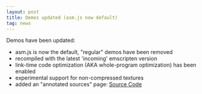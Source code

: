 ```yaml
---
layout: post
title: Demos updated (asm.js now default)
tag: news
---
```


Demos have been updated:

* asm.js is now the default, "regular" demos have been removed
* recompiled with the latest 'incoming' emscripten version
* link-time code optimization (AKA whole-program optimization) has been enabled
* experimental support for non-compressed textures
* added an "annotated sources" page: <a href="sources.html">Source Code</a>
